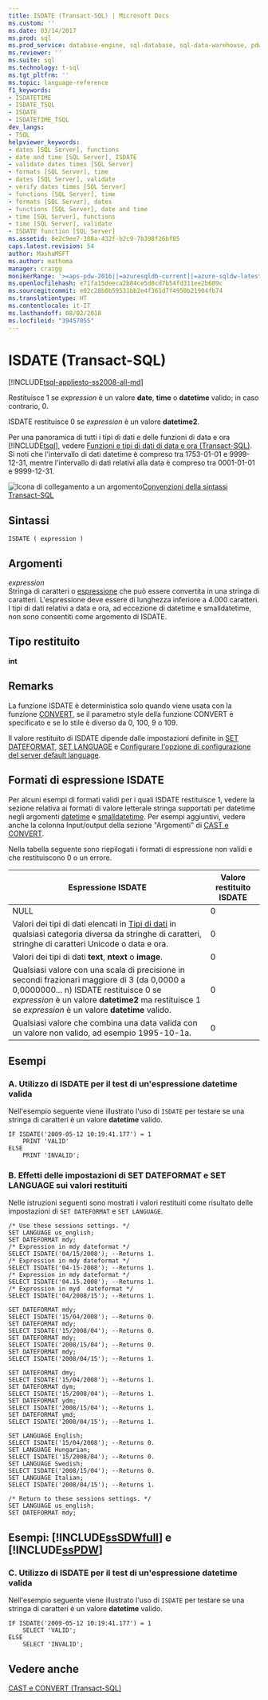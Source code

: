 ```yaml
---
title: ISDATE (Transact-SQL) | Microsoft Docs
ms.custom: ''
ms.date: 03/14/2017
ms.prod: sql
ms.prod_service: database-engine, sql-database, sql-data-warehouse, pdw
ms.reviewer: ''
ms.suite: sql
ms.technology: t-sql
ms.tgt_pltfrm: ''
ms.topic: language-reference
f1_keywords:
- ISDATETIME
- ISDATE_TSQL
- ISDATE
- ISDATETIME_TSQL
dev_langs:
- TSQL
helpviewer_keywords:
- dates [SQL Server], functions
- date and time [SQL Server], ISDATE
- validate dates times [SQL Server]
- formats [SQL Server], time
- dates [SQL Server], validate
- verify dates times [SQL Server]
- functions [SQL Server], time
- formats [SQL Server], dates
- functions [SQL Server], date and time
- time [SQL Server], functions
- time [SQL Server], validate
- ISDATE function [SQL Server]
ms.assetid: 8e2c9ee7-388a-432f-b2c9-7b398f26bf85
caps.latest.revision: 54
author: MashaMSFT
ms.author: mathoma
manager: craigg
monikerRange: '>=aps-pdw-2016||=azuresqldb-current||=azure-sqldw-latest||>=sql-server-2016||=sqlallproducts-allversions||>=sql-server-linux-2017'
ms.openlocfilehash: e71fa15deeca2b84ce5d8cd7b54fd311ee2b689c
ms.sourcegitcommit: e02c28b0b59531bb2e4f361d7f4950b21904fb74
ms.translationtype: HT
ms.contentlocale: it-IT
ms.lasthandoff: 08/02/2018
ms.locfileid: "39457055"
---
```

# <a name="isdate-transact-sql"></a>ISDATE (Transact-SQL)
[!INCLUDE[tsql-appliesto-ss2008-all-md](../../includes/tsql-appliesto-ss2008-all-md.md)]

  Restituisce 1 se *expression* è un valore **date**, **time** o **datetime** valido; in caso contrario, 0.  
  
 ISDATE restituisce 0 se *expression* è un valore **datetime2**.  
  
 Per una panoramica di tutti i tipi di dati e delle funzioni di data e ora [!INCLUDE[tsql](../../includes/tsql-md.md)], vedere [Funzioni e tipi di dati di data e ora &#40;Transact-SQL&#41;](../../t-sql/functions/date-and-time-data-types-and-functions-transact-sql.md). Si noti che l'intervallo di dati datetime è compreso tra 1753-01-01 e 9999-12-31, mentre l'intervallo di dati relativi alla data è compreso tra 0001-01-01 e 9999-12-31.  
  
 ![Icona di collegamento a un argomento](../../database-engine/configure-windows/media/topic-link.gif "Icona di collegamento a un argomento")[Convenzioni della sintassi Transact-SQL](../../t-sql/language-elements/transact-sql-syntax-conventions-transact-sql.md)  
  
## <a name="syntax"></a>Sintassi  
  
```  
ISDATE ( expression )  
```  
  
## <a name="arguments"></a>Argomenti  
 *expression*  
 Stringa di caratteri o [espressione](../../t-sql/language-elements/expressions-transact-sql.md) che può essere convertita in una stringa di caratteri. L'espressione deve essere di lunghezza inferiore a 4.000 caratteri. I tipi di dati relativi a data e ora, ad eccezione di datetime e smalldatetime, non sono consentiti come argomento di ISDATE.  
  
## <a name="return-type"></a>Tipo restituito  
 **int**  
  
## <a name="remarks"></a>Remarks  
 La funzione ISDATE è deterministica solo quando viene usata con la funzione [CONVERT](../../t-sql/functions/cast-and-convert-transact-sql.md), se il parametro style della funzione CONVERT è specificato e se lo stile è diverso da 0, 100, 9 o 109.  
  
 Il valore restituito di ISDATE dipende dalle impostazioni definite in [SET DATEFORMAT](../../t-sql/statements/set-dateformat-transact-sql.md), [SET LANGUAGE](../../t-sql/statements/set-language-transact-sql.md) e [Configurare l'opzione di configurazione del server default language](../../database-engine/configure-windows/configure-the-default-language-server-configuration-option.md).  
  
## <a name="isdate-expression-formats"></a>Formati di espressione ISDATE  
 Per alcuni esempi di formati validi per i quali ISDATE restituisce 1, vedere la sezione relativa ai formati di valore letterale stringa supportati per datetime negli argomenti [datetime](../../t-sql/data-types/datetime-transact-sql.md) e [smalldatetime](../../t-sql/data-types/smalldatetime-transact-sql.md). Per esempi aggiuntivi, vedere anche la colonna Input/output della sezione "Argomenti" di [CAST e CONVERT](../../t-sql/functions/cast-and-convert-transact-sql.md).  
  
 Nella tabella seguente sono riepilogati i formati di espressione non validi e che restituiscono 0 o un errore.  
  
|Espressione ISDATE|Valore restituito ISDATE|  
|-----------------------|-------------------------|  
|NULL|0|  
|Valori dei tipi di dati elencati in [Tipi di dati](../../t-sql/data-types/data-types-transact-sql.md) in qualsiasi categoria diversa da stringhe di caratteri, stringhe di caratteri Unicode o data e ora.|0|  
|Valori dei tipi di dati **text**, **ntext** o **image**.|0|  
|Qualsiasi valore con una scala di precisione in secondi frazionari maggiore di 3 (da 0,0000 a 0,0000000... n) ISDATE restituisce 0 se *expression* è un valore **datetime2** ma restituisce 1 se *expression* è un valore **datetime** valido.|0|  
|Qualsiasi valore che combina una data valida con un valore non valido, ad esempio 1995-10-1a.|0|  
  
## <a name="examples"></a>Esempi  
  
### <a name="a-using-isdate-to-test-for-a-valid-datetime-expression"></a>A. Utilizzo di ISDATE per il test di un'espressione datetime valida  
 Nell'esempio seguente viene illustrato l'uso di `ISDATE` per testare se una stringa di caratteri è un valore **datetime** valido.  
  
```  
IF ISDATE('2009-05-12 10:19:41.177') = 1  
    PRINT 'VALID'  
ELSE  
    PRINT 'INVALID';  
```  
  
### <a name="b-showing-the-effects-of-the-set-dateformat-and-set-language-settings-on-return-values"></a>B. Effetti delle impostazioni di SET DATEFORMAT e SET LANGUAGE sui valori restituiti  
 Nelle istruzioni seguenti sono mostrati i valori restituiti come risultato delle impostazioni di `SET DATEFORMAT` e `SET LANGUAGE`.  
  
```  
/* Use these sessions settings. */  
SET LANGUAGE us_english;  
SET DATEFORMAT mdy;  
/* Expression in mdy dateformat */  
SELECT ISDATE('04/15/2008'); --Returns 1.  
/* Expression in mdy dateformat */  
SELECT ISDATE('04-15-2008'); --Returns 1.   
/* Expression in mdy dateformat */  
SELECT ISDATE('04.15.2008'); --Returns 1.   
/* Expression in myd  dateformat */  
SELECT ISDATE('04/2008/15'); --Returns 1.  
  
SET DATEFORMAT mdy;  
SELECT ISDATE('15/04/2008'); --Returns 0.  
SET DATEFORMAT mdy;  
SELECT ISDATE('15/2008/04'); --Returns 0.  
SET DATEFORMAT mdy;  
SELECT ISDATE('2008/15/04'); --Returns 0.  
SET DATEFORMAT mdy;  
SELECT ISDATE('2008/04/15'); --Returns 1.  
  
SET DATEFORMAT dmy;  
SELECT ISDATE('15/04/2008'); --Returns 1.  
SET DATEFORMAT dym;  
SELECT ISDATE('15/2008/04'); --Returns 1.  
SET DATEFORMAT ydm;  
SELECT ISDATE('2008/15/04'); --Returns 1.  
SET DATEFORMAT ymd;  
SELECT ISDATE('2008/04/15'); --Returns 1.  
  
SET LANGUAGE English;  
SELECT ISDATE('15/04/2008'); --Returns 0.  
SET LANGUAGE Hungarian;  
SELECT ISDATE('15/2008/04'); --Returns 0.  
SET LANGUAGE Swedish;  
SELECT ISDATE('2008/15/04'); --Returns 0.  
SET LANGUAGE Italian;  
SELECT ISDATE('2008/04/15'); --Returns 1.  
  
/* Return to these sessions settings. */  
SET LANGUAGE us_english;  
SET DATEFORMAT mdy;  
```  
  
## <a name="examples-includesssdwfullincludessssdwfull-mdmd-and-includesspdwincludessspdw-mdmd"></a>Esempi: [!INCLUDE[ssSDWfull](../../includes/sssdwfull-md.md)] e [!INCLUDE[ssPDW](../../includes/sspdw-md.md)]  
  
### <a name="c-using-isdate-to-test-for-a-valid-datetime-expression"></a>C. Utilizzo di ISDATE per il test di un'espressione datetime valida  
 Nell'esempio seguente viene illustrato l'uso di `ISDATE` per testare se una stringa di caratteri è un valore **datetime** valido.  
  
```  
IF ISDATE('2009-05-12 10:19:41.177') = 1  
    SELECT 'VALID';  
ELSE  
    SELECT 'INVALID';  
```  
  
## <a name="see-also"></a>Vedere anche  
 [CAST e CONVERT &#40;Transact-SQL&#41;](../../t-sql/functions/cast-and-convert-transact-sql.md)  
  
  

